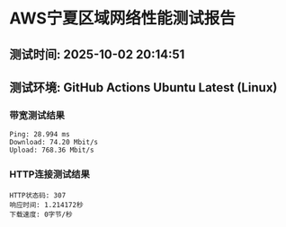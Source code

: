 # AWS宁夏区域网络性能测试报告
## 测试时间: 2025-10-02 20:14:51
## 测试环境: GitHub Actions Ubuntu Latest (Linux)

### 带宽测试结果
```
Ping: 28.994 ms
Download: 74.20 Mbit/s
Upload: 768.36 Mbit/s
```

### HTTP连接测试结果
```
HTTP状态码: 307
响应时间: 1.214172秒
下载速度: 0字节/秒
```

